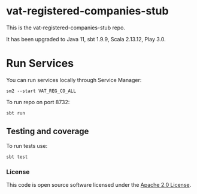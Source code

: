 
# vat-registered-companies-stub

This is the vat-registered-companies-stub repo.

It has been upgraded to Java 11, sbt 1.9.9, Scala 2.13.12, Play 3.0.

# Run Services

You can run services locally through Service Manager:
```
sm2 --start VAT_REG_CO_ALL
```

To run repo on port 8732:
```
sbt run
```

## Testing and coverage

To run tests use:
```
sbt test
```

### License

This code is open source software licensed under the [Apache 2.0 License]("http://www.apache.org/licenses/LICENSE-2.0.html").
